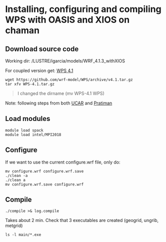 # Installing, configuring and compiling WPS with OASIS and XIOS on chaman

## Download source code 
Working dir: /LUSTRE/igarcia/models/WRF_4.1.3_withXIOS

For coupled version get: [WPS 4.1](https://github.com/wrf-model/WPS/archive/v4.1.tar.gz)
```
wget https://github.com/wrf-model/WPS/archive/v4.1.tar.gz 
tar xfv WPS-4.1.tar.gz 
```
> I changed the dirname (mv WPS-4.1 WPS)

Note: following steps from both [UCAR](https://www2.mmm.ucar.edu/wrf/OnLineTutorial/compilation_tutorial.php) and [Pratiman](https://pratiman-91.github.io/2020/09/01/Installing-WRF-from-scratch-in-an-HPC-using-Intel-Compilers.html)

## Load modules 
```
module load spack
module load intel/MPI2018
```

## Configure
If we want to use the current configure.wrf file, only do:
```
mv configure.wrf configure.wrf.save
./clean -a
./clean a
mv configure.wrf.save configure.wrf  
``` 
 
 ## Compile
 ```
./compile >& log.compile    
```
Takes about 2 min. Check that 3 executables are created (geogrid, ungrib, metgrid)
```
ls -l main/*.exe
```
  
